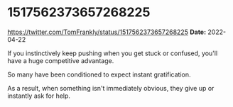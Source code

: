 # 1517562373657268225
https://twitter.com/TomFrankly/status/1517562373657268225
**Date:** 2022-04-22

If you instinctively keep pushing when you get stuck or confused, you'll have a huge competitive advantage.

So many have been conditioned to expect instant gratification.

As a result, when something isn't immediately obvious, they give up or instantly ask for help.
